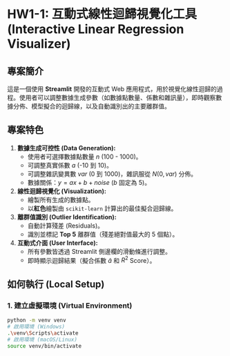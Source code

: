 # HW1-1: 互動式線性迴歸視覺化工具 (Interactive Linear Regression Visualizer)

## 專案簡介

這是一個使用 **Streamlit** 開發的互動式 Web 應用程式，用於視覺化線性迴歸的過程。使用者可以調整數據生成參數（如數據點數量、係數和雜訊量），即時觀察數據分佈、模型擬合的迴歸線，以及自動識別出的主要離群值。

## 專案特色

1.  **數據生成可控性 (Data Generation):**
    * 使用者可選擇數據點數量 $n$ (100 - 1000)。
    * 可調整真實係數 $a$ (-10 到 10)。
    * 可調整雜訊變異數 $var$ (0 到 1000)，雜訊服從 $N(0, var)$ 分佈。
    * 數據關係：$y = ax + b + noise$ ($b$ 固定為 5)。
2.  **線性迴歸視覺化 (Visualization):**
    * 繪製所有生成的數據點。
    * 以**紅色**繪製由 `scikit-learn` 計算出的最佳擬合迴歸線。
3.  **離群值識別 (Outlier Identification):**
    * 自動計算殘差 (Residuals)。
    * 識別並標記 **Top 5** 離群值（殘差絕對值最大的 5 個點）。
4.  **互動式介面 (User Interface):**
    * 所有參數皆透過 Streamlit 側邊欄的滑動條進行調整。
    * 即時顯示迴歸結果（擬合係數 $\hat{a}$ 和 $R^2$ Score）。

## 如何執行 (Local Setup)

### 1. 建立虛擬環境 (Virtual Environment)

```bash
python -m venv venv
# 啟用環境 (Windows)
.\venv\Scripts\activate
# 啟用環境 (macOS/Linux)
source venv/bin/activate